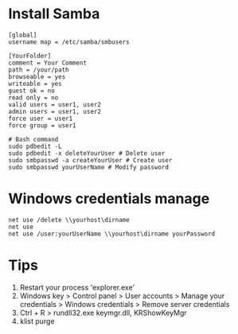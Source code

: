 # Install Samba  

    [global]  
    username map = /etc/samba/smbusers  
    
    [YourFolder]  
    comment = Your Comment  
    path = /your/path  
    browseable = yes  
    writeable = yes  
    guest ok = no  
    read only = no  
    valid users = user1, user2  
    admin users = user1, user2  
    force user = user1  
    force group = user1  

    # Bash command  
    sudo pdbedit -L
    sudo pdbedit -x deleteYourUser # Delete user
    sudo smbpasswd -a createYourUser # Create user  
    sudo smbpasswd yourUserName # Modify password  

# Windows credentials manage  

    net use /delete \\yourhost\dirname  
    net use  
    net use /user:yourUserName \\yourhost\dirname yourPassword  
  
# Tips

1. Restart your process 'explorer.exe'  
2. Windows key > Control panel > User accounts > Manage your credentials > Windows credentials > Remove server credentials  
3. Ctrl + R > rundll32.exe keymgr.dll, KRShowKeyMgr  
4. klist purge  

